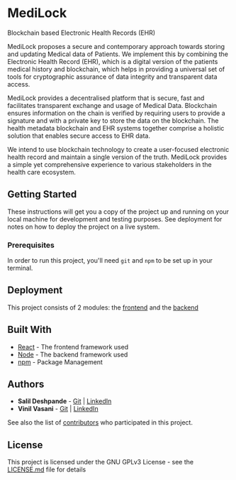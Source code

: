 # MediLock

Blockchain based Electronic Health Records (EHR)

MediLock proposes a secure and contemporary approach towards storing and updating Medical data of Patients. We implement this by combining the Electronic Health Record (EHR), which is a digital version of the patients medical history and blockchain, which helps in providing a universal set of tools for cryptographic assurance of data integrity and transparent data access.

MediLock provides a decentralised platform that is secure, fast and facilitates transparent exchange and usage of Medical Data. Blockchain ensures information on the chain is verified by requiring users to provide a signature and with a private key to store the data on the blockchain.  The health metadata blockchain and EHR systems together comprise a holistic solution that enables secure access to EHR data.

We intend to use blockchain technology to create a user-focused electronic health record and maintain a single version of the truth. MediLock provides a simple yet comprehensive experience to various stakeholders in the health care ecosystem.

## Getting Started

These instructions will get you a copy of the project up and running on your local machine for development and testing purposes. See deployment for notes on how to deploy the project on a live system.

### Prerequisites

In order to run this project, you'll need `git` and `npm` to be set up in your terminal. 

## Deployment

This project consists of 2 modules: the [frontend](./web) and the [backend](./backend)

## Built With

* [React](http://www.dropwizard.io/1.0.2/docs/) - The frontend framework used
* [Node](https://nodejs.org/en/) - The backend framework used
* [npm](https://www.npmjs.com/get-npm) - Package Management

## Authors

* **Salil Deshpande** - [Git](https://github.com/Salild1011) | [LinkedIn](https://www.linkedin.com/in/salil-d/)
* **Vinil Vasani** - [Git](https://github.com/vinilvasani) | [LinkedIn](https://www.linkedin.com/in/vinilvasani/)

See also the list of [contributors](https://github.com/your/project/contributors) who participated in this project.

## License

This project is licensed under the GNU GPLv3 License - see the [LICENSE.md](LICENSE.md) file for details

